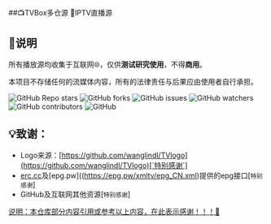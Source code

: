 ##📺TVBox多仓源  📡IPTV直播源

## 📖说明
所有播放源均收集于互联网🌐，仅供**测试研究使用**，不得**商用**。

本项目不存储任何的流媒体内容，所有的法律责任与后果应由使用者自行承担。

<p>
<img alt="GitHub Repo stars" src="https://img.shields.io/github/stars/YunChenFenMo/iCloud">
<img alt="GitHub forks" src="https://img.shields.io/github/forks/YunChenFenMo/iCloud">
<img alt="GitHub issues" src="https://img.shields.io/github/issues/YunChenFenMo/iCloud">
<img alt="GitHub watchers" src="https://img.shields.io/github/watchers/YunChenFenMo/iCloudE">
<img alt="GitHub contributors" src="https://img.shields.io/github/contributors/YunChenFenMo/iCloud">
<img alt="GitHub" src="https://img.shields.io/github/license/YunChenFenMo/iCloud">
</p>

## 💡致谢：
- Logo来源：[https://github.com/wanglindl/TVlogo](https://github.com/wanglindl/TVlogo)[`特别感谢`]
- [erc.cc](https://epg.erw.cc/)及[epg.pw]((https://epg.pw/xmltv/epg_CN.xml)提供的epg接口[`特别感谢`]
- GitHub及互联网其他资源[`特别感谢`]

<u>说明：本仓库部分内容引用或参考以上内容，在此表示感谢！！！🎈</u>
